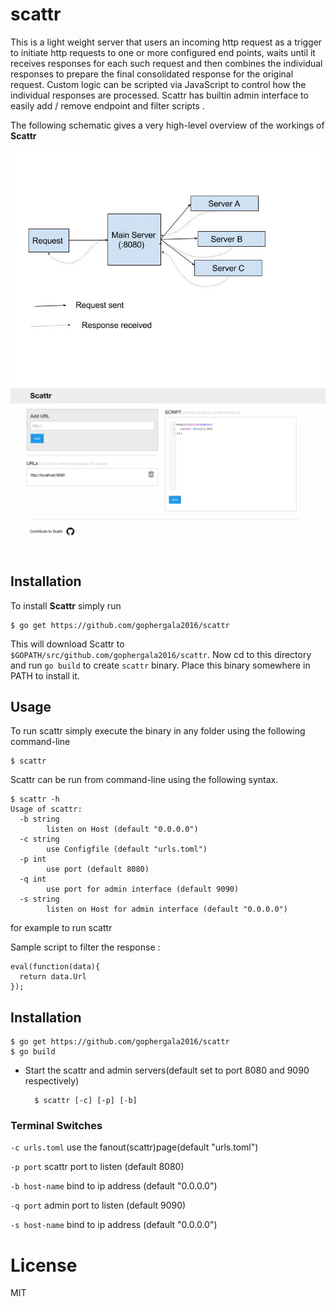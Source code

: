 # scattr

This is a light weight server that users an incoming http request as a trigger to initiate http requests to one or more configured end points, waits until it receives responses for each such request and then combines the individual responses to prepare the final consolidated response for the original request. Custom logic can be scripted via JavaScript to control how the individual responses are processed.
Scattr has builtin admin interface to easily  add / remove endpoint and filter scripts .

The following schematic gives a very high-level overview of the workings of **Scattr**

![Scattr-image](https://github.com/gophergala2016/scattr/blob/master/screenshots/Scattr.jpg "Scattr")
![Scattr-image](https://github.com/gophergala2016/scattr/blob/master/screenshots/screenshot.png "Scattr")

## Installation
To install **Scattr** simply run

```
$ go get https://github.com/gophergala2016/scattr
```

This will download Scattr to `$GOPATH/src/github.com/gophergala2016/scattr`. Now cd to this directory and run
`go build` to create `scattr` binary. Place this binary somewhere in PATH to install it.


## Usage
To run scattr simply execute the binary in any folder using the following command-line

```
$ scattr
```

Scattr can be run from command-line using the following syntax.

```
$ scattr -h
Usage of scattr:
  -b string
    	listen on Host (default "0.0.0.0")
  -c string
    	use Configfile (default "urls.toml")
  -p int
    	use port (default 8080)
  -q int
    	use port for admin interface (default 9090)
  -s string
    	listen on Host for admin interface (default "0.0.0.0")

```
for example to run scattr

Sample script to filter the response :

```
eval(function(data){
  return data.Url
});

```

## Installation
  ```
  $ go get https://github.com/gophergala2016/scattr
  $ go build
  ```
- Start the scattr and admin servers(default set to port 8080 and 9090 respectively)

  ```
    $ scattr [-c] [-p] [-b]
  ```

### Terminal Switches

  ``` -c urls.toml ```
    use the fanout(scattr)page(default "urls.toml")

  ``` -p port ```
    scattr port to listen (default 8080)

  ``` -b host-name ```
    bind to ip address (default "0.0.0.0")

  ``` -q port ```
    admin port to listen (default 9090)

  ``` -s host-name ```
    bind to ip address (default "0.0.0.0")

# License

MIT
